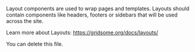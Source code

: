 Layout components are used to wrap pages and templates. Layouts should contain components like headers, footers or
sidebars that will be used across the site.

Learn more about Layouts: https://gridsome.org/docs/layouts/

You can delete this file.
